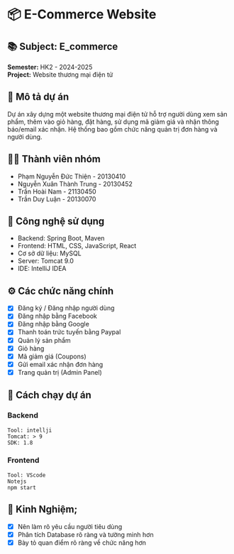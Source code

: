 # 📦 E-Commerce Website

## 📚 Subject: E_commerce  
**Semester:** HK2 - 2024-2025  
**Project:** Website thương mại điện tử

## 📝 Mô tả dự án
Dự án xây dựng một website thương mại điện tử hỗ trợ người dùng xem sản phẩm, thêm vào giỏ hàng, đặt hàng, sử dụng mã giảm giá và nhận thông báo/email xác nhận. Hệ thống bao gồm chức năng quản trị đơn hàng và người dùng.

## 🧑‍💻 Thành viên nhóm
- Phạm Nguyễn Đức Thiện - 20130410
- Nguyễn Xuân Thành Trung - 20130452
- Trần Hoài Nam - 21130450
- Trần Duy Luận  - 20130070 
 

## 🔧 Công nghệ sử dụng
- Backend: Spring Boot, Maven
- Frontend: HTML, CSS, JavaScript, React
- Cơ sở dữ liệu: MySQL
- Server: Tomcat 9.0
- IDE: IntelliJ IDEA

## ⚙️ Các chức năng chính
- [x] Đăng ký / Đăng nhập người dùng
- [x] Đăng nhập bằng Facebook
- [x] Đăng nhập bằng Google
- [x] Thanh toán trức tuyến bằng Paypal
- [x] Quản lý sản phẩm
- [x] Giỏ hàng 
- [x] Mã giảm giá (Coupons)
- [x] Gửi email xác nhận đơn hàng
- [x] Trang quản trị (Admin Panel)

## 🚀 Cách chạy dự án
### Backend
    Tool: intellji
    Tomcat: > 9
    SDK: 1.8
### Frontend
    Tool: VScode
    Notejs
    npm start
## 📝 Kinh Nghiệm;
- [x] Nên làm rõ yêu cầu người tiêu dùng
- [x] Phân tích Database rõ ràng và tường minh hơn
- [x] Bày tỏ quan điểm rõ ràng về chức năng hơn 
